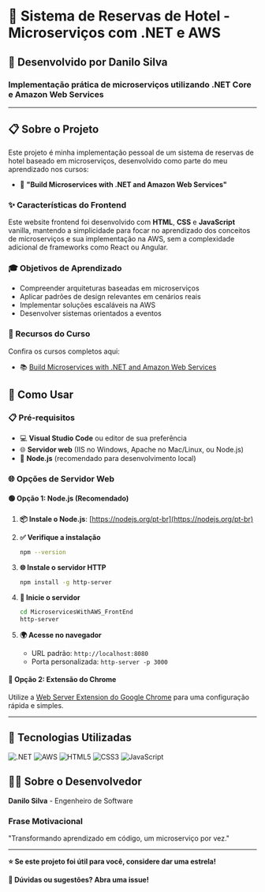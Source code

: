 # 🏨 Sistema de Reservas de Hotel - Microserviços com .NET e AWS

## 🚀 Desenvolvido por Danilo Silva

### Implementação prática de microserviços utilizando .NET Core e Amazon Web Services

---

## 📋 Sobre o Projeto

Este projeto é minha implementação pessoal de um sistema de reservas de hotel baseado em microserviços, desenvolvido como parte do meu aprendizado nos cursos:

- 🎯 **"Build Microservices with .NET and Amazon Web Services"**

### ✨ Características do Frontend

Este website frontend foi desenvolvido com **HTML**, **CSS** e **JavaScript** vanilla, mantendo a simplicidade para focar no aprendizado dos conceitos de microserviços e sua implementação na AWS, sem a complexidade adicional de frameworks como React ou Angular.

### 🎓 Objetivos de Aprendizado

- Compreender arquiteturas baseadas em microserviços
- Aplicar padrões de design relevantes em cenários reais
- Implementar soluções escaláveis na AWS
- Desenvolver sistemas orientados a eventos

### 🔗 Recursos do Curso

Confira os cursos completos aqui:

- 📚 [Build Microservices with .NET and Amazon Web Services](https://www.udemy.com/course/build-microservices-with-aspnet-core-amazon-web-services/?referralCode=B288BF33506B34292176)

## 🚀 Como Usar

### 📋 Pré-requisitos

- 💻 **Visual Studio Code** ou editor de sua preferência
- 🌐 **Servidor web** (IIS no Windows, Apache no Mac/Linux, ou Node.js)
- 🔧 **Node.js** (recomendado para desenvolvimento local)

### 🌐 Opções de Servidor Web

#### 🟢 Opção 1: Node.js (Recomendado)

1. **📦 Instale o Node.js**: [https://nodejs.org/pt-br](https://nodejs.org/pt-br)

2. **✅ Verifique a instalação**

   ```bash
   npm --version
   ```

3. **🌐 Instale o servidor HTTP**

   ```bash
   npm install -g http-server
   ```

4. **🚀 Inicie o servidor**

   ```bash
   cd MicroservicesWithAWS_FrontEnd
   http-server
   ```

5. **🌍 Acesse no navegador**
   - URL padrão: `http://localhost:8080`
   - Porta personalizada: `http-server -p 3000`

#### 🔵 Opção 2: Extensão do Chrome

Utilize a [Web Server Extension do Google Chrome](https://bit.ly/3QJF53O) para uma configuração rápida e simples.

---

## 🎯 Tecnologias Utilizadas

![.NET](https://img.shields.io/badge/.NET-5C2D91?style=for-the-badge&logo=.net&logoColor=white)
![AWS](https://img.shields.io/badge/AWS-232F3E?style=for-the-badge&logo=amazon-aws&logoColor=white)
![HTML5](https://img.shields.io/badge/HTML5-E34F26?style=for-the-badge&logo=html5&logoColor=white)
![CSS3](https://img.shields.io/badge/CSS3-1572B6?style=for-the-badge&logo=css3&logoColor=white)
![JavaScript](https://img.shields.io/badge/JavaScript-F7DF1E?style=for-the-badge&logo=javascript&logoColor=black)

## 👨‍💻 Sobre o Desenvolvedor

**Danilo Silva** - Engenheiro de Software

### Frase Motivacional

"Transformando aprendizado em código, um microserviço por vez."

---

**⭐ Se este projeto foi útil para você, considere dar uma estrela!**

**📧 Dúvidas ou sugestões? Abra uma issue!**
